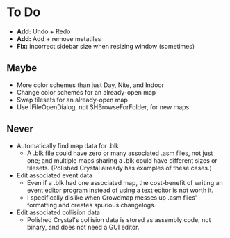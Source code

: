 # To Do

* **Add:** Undo + Redo
* **Add:** Add + remove metatiles
* **Fix:** incorrect sidebar size when resizing window (sometimes)


## Maybe

* More color schemes than just Day, Nite, and Indoor
* Change color schemes for an already-open map
* Swap tilesets for an already-open map
* Use IFileOpenDialog, not SHBrowseForFolder, for new maps


## Never

* Automatically find map data for .blk
   * A .blk file could have zero or many associated .asm files, not just one; and multiple maps sharing a .blk could have different sizes or tilesets. (Polished Crystal already has examples of these cases.)
* Edit associated event data
   * Even if a .blk had one associated map, the cost-benefit of writing an event editor program instead of using a text editor is not worth it.
   * I specifically dislike when Crowdmap messes up .asm files' formatting and creates spurious changelogs.
* Edit associated collision data
   * Polished Crystal's collision data is stored as assembly code, not binary, and does not need a GUI editor.
